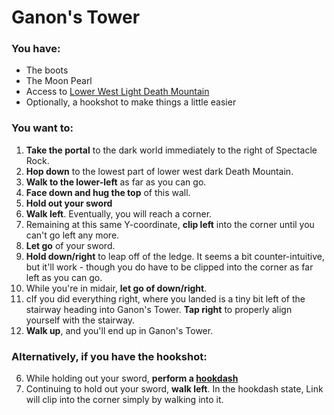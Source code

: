 # Ganon's Tower

### You have:

- The boots
- The Moon Pearl
- Access to [Lower West Light Death Mountain](../regions/light_west_dm_lower.md)
- Optionally, a hookshot to make things a little easier

### You want to:

1. **Take the portal** to the dark world immediately to the right of Spectacle Rock.
2. **Hop down** to the lowest part of lower west dark Death Mountain.
3. **Walk to the lower-left**  as far as you can go.
4. **Face down and hug the top** of this wall.
5. **Hold out your sword**
6. **Walk left**. Eventually, you will reach a corner.
7. Remaining at this same Y-coordinate, **clip left** into the corner until you can't go left any more.
8. **Let go** of your sword.
9. **Hold down/right** to leap off of the ledge. It seems a bit counter-intuitive, but it'll work - though you do have to be clipped into the corner as far left as you can go.
10. While you're in midair, **let go of down/right**.
11. cIf you did everything right, where you landed is a tiny bit left of the stairway heading into Ganon's Tower. **Tap right** to properly align yourself with the stairway.
12. **Walk up**, and you'll end up in Ganon's Tower.

### Alternatively, if you have the hookshot:

6. While holding out your sword, **perform a [hookdash](some_link_to_hookdashing)**
7. Continuing to hold out your sword, **walk left**. In the hookdash state, Link will clip into the corner simply by walking into it.

